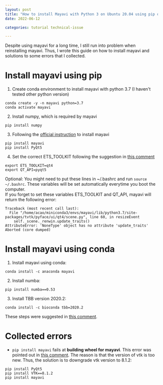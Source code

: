 ```yaml
---
layout: post
title: "How to install Mayavi with Python 3 on Ubuntu 20.04 using pip or anaconda"
date: 2022-06-12

categories: tutorial technical-issue

---
```


Despite using mayavi for a long time, I still run into problem when reinstalling mayavi. Thus, I wrote this guide on how to install mayavi and solutions to some errors that I collected.

# Install mayavi using pip
1. Create conda environment to install mayavi with python 3.7 (I haven't tested other python version)
```
conda create -y -n mayavi python=3.7 
conda activate mayavi
```
2. Install numpy, which is required by mayavi
```
pip install numpy
```
3. Following the [official instruction](https://docs.enthought.com/mayavi/mayavi/installation.html) to install mayavi
```
pip install mayavi
pip install PyQt5
```
4. Set the correct ETS_TOOLKIT following the suggestion in [this comment](https://github.com/enthought/mayavi/issues/595#issuecomment-366534652)
```
export ETS_TOOLKIT=qt4
export QT_API=pyqt5
```
Optional: You might need to put these lines in ~/.bashrc and run `source ~/.bashrc`. These variables will be set automatically everytime you boot the computer.  
If you forget to set these variables ETS_TOOLKIT and QT_API, mayavi will return the following error:
```
Traceback (most recent call last):
  File "/home/acao/miniconda3/envs/mayavi/lib/python3.7/site-packages/tvtk/pyface/ui/qt4/scene.py", line 60, in resizeEvent
    self._scene._renwin.update_traits()
AttributeError: 'NoneType' object has no attribute 'update_traits'
Aborted (core dumped)
```

# Install mayavi using conda
1. Install mayavi using conda:
```
conda install -c anaconda mayavi  
```
2. Install numba:
```
pip install numba==0.53  
```
3. Install TBB version 2020.2:
```
conda install -c bioconda tbb=2020.2
```

These steps were suggested in [this comment](https://github.com/cv-rits/MonoScene/issues/6#issuecomment-1009260023).

# Collected errors
- `pip install mayavi`  fails at **building wheel for mayavi**. 
This error was pointed out in [this comment](https://github.com/cv-rits/MonoScene/issues/3#issuecomment-998662257). The reason is that the version of vtk is too new. Thus, the solution is to downgrade vtk version to 8.1.2:
```
pip install PyQt5  
pip install VTK==8.1.2
pip install mayavi
```

